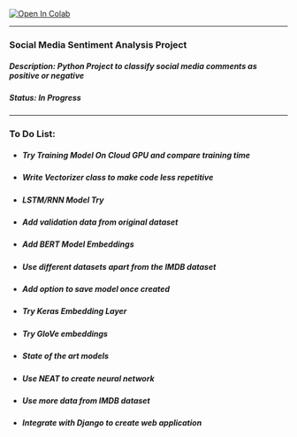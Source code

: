 [![Open In Colab](https://colab.research.google.com/assets/colab-badge.svg)](https://colab.research.google.com/github/dhruvjimulia-sys/Social-Media-Sentiment-Analysis/blob/main/main.ipynb)

---
### **Social Media Sentiment Analysis Project** #
##### Description: Python Project to classify social media comments as positive or negative

##### Status: **In Progress**
---
### To Do List:
* ##### Try Training Model On Cloud GPU and compare training time
* ##### Write Vectorizer class to make code less repetitive
* ##### LSTM/RNN Model Try
* ##### Add validation data from original dataset
* ##### Add BERT Model Embeddings
* ##### Use different datasets apart from the IMDB dataset
* ##### Add option to save model once created
* ##### Try Keras Embedding Layer
* ##### Try GloVe embeddings
* ##### State of the art models
* ##### Use NEAT to create neural network
* ##### Use more data from IMDB dataset
* ##### Integrate with Django to create web application 
